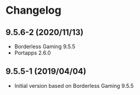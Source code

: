 # Changelog

## 9.5.6-2 (2020/11/13)

* Borderless Gaming 9.5.5
* Portapps 2.6.0

## 9.5.5-1 (2019/04/04)

* Initial version based on Borderless Gaming 9.5.5
